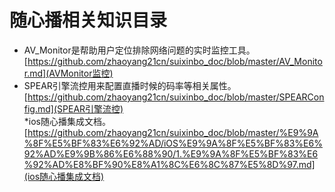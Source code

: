 # 随心播相关知识目录

* AV\_Monitor是帮助用户定位排除网络问题的实时监控工具。    
[https://github.com/zhaoyang21cn/suixinbo_doc/blob/master/AV_Monitor.md](AVMonitor监控)    
* SPEAR引擎流控用来配置直播时候的码率等相关属性。    
[https://github.com/zhaoyang21cn/suixinbo_doc/blob/master/SPEARConfig.md](SPEAR引擎流控)    
*ios随心播集成文档。    
[https://github.com/zhaoyang21cn/suixinbo_doc/blob/master/%E9%9A%8F%E5%BF%83%E6%92%AD/iOS%E9%9A%8F%E5%BF%83%E6%92%AD%E9%9B%86%E6%88%90/1.%E9%9A%8F%E5%BF%83%E6%92%AD%E8%BF%90%E8%A1%8C%E6%8C%87%E5%8D%97.md](ios随心播集成文档)
